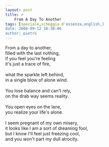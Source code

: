 ```yaml
---
layout: post
title: >
    From A Day To Another
tags: [speciale,scheggia d'essenza,english,]
date: 2008-09-12 18:38:00
author: pietro
---
```

From a day to another,<br/>filled with the last nothing,<br/>if you feel you're feeling<br/>it's just a trace of fire,<br/><br/>what the sparkle left behind,<br/>in a single blow of alone wind.<br/><br/>You lose balance and can't rely,<br/>on the drab way seems reality.<br/><br/>You open eyes on the lane,<br/>you realize your life's alone.<br/><br/>I seem pregnant of my own misery,<br/>it looks like I am a sort of dreaming fool,<br/>but I know I'll feel just freezing cool,<br/>and you won't part my dull atrocity.
